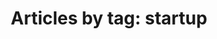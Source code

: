 ---
layout: blog_by_tag
title: 'Articles by tag: startup'
tag: startup
permalink: /tags/startup/
---